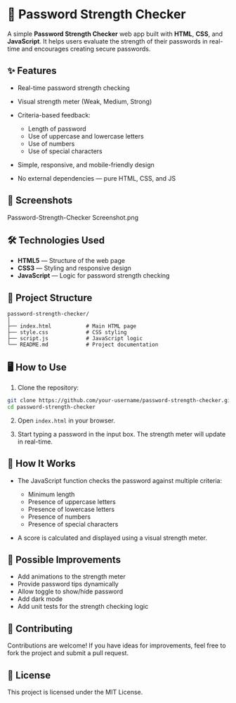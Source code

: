 # 🔐 Password Strength Checker

A simple **Password Strength Checker** web app built with **HTML**, **CSS**, and **JavaScript**.
It helps users evaluate the strength of their passwords in real-time and encourages creating secure passwords.

## ✨ Features

* Real-time password strength checking
* Visual strength meter (Weak, Medium, Strong)
* Criteria-based feedback:

  * Length of password
  * Use of uppercase and lowercase letters
  * Use of numbers
  * Use of special characters
* Simple, responsive, and mobile-friendly design
* No external dependencies — pure HTML, CSS, and JS

## 📸 Screenshots

Password-Strength-Checker Screenshot.png

## 🛠️ Technologies Used

* **HTML5** — Structure of the web page
* **CSS3** — Styling and responsive design
* **JavaScript** — Logic for password strength checking

## 📂 Project Structure

```
password-strength-checker/
│
├── index.html           # Main HTML page
├── style.css            # CSS styling
├── script.js            # JavaScript logic
└── README.md            # Project documentation
```

## 🖥️ How to Use

1. Clone the repository:

```bash
git clone https://github.com/your-username/password-strength-checker.git
cd password-strength-checker
```

2. Open `index.html` in your browser.

3. Start typing a password in the input box. The strength meter will update in real-time.

## 📌 How It Works

* The JavaScript function checks the password against multiple criteria:

  * Minimum length
  * Presence of uppercase letters
  * Presence of lowercase letters
  * Presence of numbers
  * Presence of special characters
* A score is calculated and displayed using a visual strength meter.

## 🎁 Possible Improvements

* Add animations to the strength meter
* Provide password tips dynamically
* Allow toggle to show/hide password
* Add dark mode
* Add unit tests for the strength checking logic

## 🤝 Contributing

Contributions are welcome! If you have ideas for improvements, feel free to fork the project and submit a pull request.

## 📜 License

This project is licensed under the MIT License.
